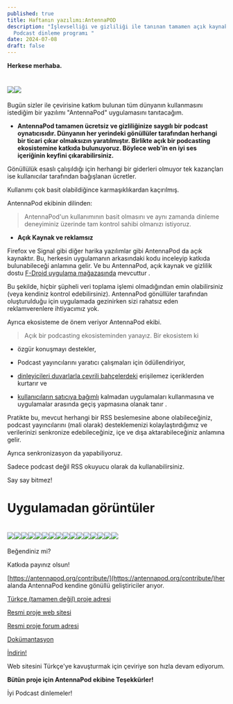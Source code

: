 ```yaml
---
published: true
title: Haftanın yazılımı:AntennaPOD
description: "İşlevselliği ve gizliliği ile tanınan tamamen açık kaynaklı
  Podcast dinleme programı "
date: 2024-07-08
draft: false
---
```

**Herkese merhaba.**

# ![](/media/test.png)![](/media/indir.jpeg)

Bugün sizler ile çevirisine katkım bulunan tüm dünyanın kullanmasını istediğim bir yazılımı "AntennaPod" uygulamasını tanıtacağım.

*   **AntennaPod tamamen ücretsiz ve gizliliğinize saygılı bir podcast oynatıcısıdır. Dünyanın her yerindeki gönüllüler tarafından herhangi bir ticari çıkar olmaksızın yaratılmıştır. Birlikte açık bir podcasting ekosistemine katkıda bulunuyoruz. Böylece web'in en iyi ses içeriğinin keyfini çıkarabilirsiniz.**
    

Gönüllülük esaslı çalışıldığı için herhangi bir giderleri olmuyor tek kazançları ise kullanıcılar tarafından bağışlanan ücretler.

Kullanımı çok basit olabildiğince karmaşıklıkardan kaçırılmış.

AntennaPod ekibinin dilinden:

> AntennaPod'un kullanımının basit olmasını ve aynı zamanda dinleme deneyiminiz üzerinde tam kontrol sahibi olmanızı istiyoruz.

*   **Açık Kaynak ve reklamsız**
    

Firefox ve Signal gibi diğer harika yazılımlar gibi AntennaPod da açık kaynaktır. Bu, herkesin uygulamanın arkasındaki kodu inceleyip katkıda bulunabileceği anlamına gelir. Ve bu AntennaPod, açık kaynak ve gizlilik dostu [F-Droid uygulama mağazasında](https://www.f-droid.org/packages/de.danoeh.antennapod/) mevcuttur .

Bu şekilde, hiçbir şüpheli veri toplama işlemi olmadığından emin olabilirsiniz (veya kendiniz kontrol edebilirsiniz). AntennaPod gönüllüler tarafından oluşturulduğu için uygulamada gezinirken sizi rahatsız eden reklamverenlere ihtiyacımız yok.

Ayrıca ekosisteme de önem veriyor AntennaPod ekibi.

> Açık bir podcasting ekosisteminden yanayız. Bir ekosistem ki

*   özgür konuşmayı destekler,
    
*   Podcast yayıncılarını yaratıcı çalışmaları için ödüllendiriyor,
    
*   [dinleyicileri duvarlarla çevrili bahçelerdeki](https://en.wikipedia.org/wiki/Closed_platform) erişilemez içeriklerden kurtarır ve
    
*   [kullanıcıların satıcıya bağımlı](https://en.wikipedia.org/wiki/Vendor_lock-in) kalmadan uygulamaları kullanmasına ve uygulamalar arasında geçiş yapmasına olanak tanır .
    

Pratikte bu, mevcut herhangi bir RSS beslemesine abone olabileceğiniz, podcast yayıncılarını (mali olarak) desteklemenizi kolaylaştırdığımız ve verilerinizi senkronize edebileceğiniz, içe ve dışa aktarabileceğiniz anlamına gelir.

Ayrıca senkronizasyon da yapabiliyoruz.

Sadece podcast değil RSS okuyucu olarak da kullanabilirsiniz.

Say say bitmez!

# **Uygulamadan görüntüler**

# ![](/media/Screenshot_2024-06-23-08-22-48-137_de.danoeh.antennapod.jpg)![](/media/Screenshot_2024-06-23-08-22-57-859_de.danoeh.antennapod.jpg)![](/media/Screenshot_2024-06-23-08-23-02-862_de.danoeh.antennapod.jpg)![](/media/Screenshot_2024-06-23-08-23-24-458_de.danoeh.antennapod.jpg)![](/media/Screenshot_2024-06-23-08-23-41-969_de.danoeh.antennapod.jpg)![](/media/Screenshot_2024-06-23-08-23-46-678_de.danoeh.antennapod.jpg)![](/media/Screenshot_2024-06-23-08-23-51-271_de.danoeh.antennapod.jpg)![](/media/Screenshot_2024-06-23-08-23-55-523_de.danoeh.antennapod.jpg)![](/media/Screenshot_2024-06-23-08-24-03-432_de.danoeh.antennapod.jpg)![](/media/Screenshot_2024-06-23-08-24-11-006_de.danoeh.antennapod.jpg)![](/media/Screenshot_2024-06-23-08-24-21-366_de.danoeh.antennapod.jpg)![](/media/Screenshot_2024-06-23-08-24-31-444_de.danoeh.antennapod.jpg)![](/media/Screenshot_2024-06-23-08-24-41-779_de.danoeh.antennapod.jpg)![](/media/Screenshot_2024-06-23-08-24-45-004_de.danoeh.antennapod.jpg)![](/media/Screenshot_2024-06-23-08-24-48-830_de.danoeh.antennapod.jpg)![](/media/Screenshot_2024-06-23-08-25-07-545_de.danoeh.antennapod.jpg)

Beğendiniz mi?

Katkıda payınız olsun!

[https://antennapod.org/contribute/](https://antennapod.org/contribute/)her alanda AntennaPod kendine gönüllü geliştiriciler arıyor.

[Türkçe (tamamen değil) proje adresi](https://github.com/Sxinar/AntennaPod_Turkce)

[Resmi proje web sitesi](https://antennapod.org/)

[Resmi proje forum adresi](https://forum.antennapod.org/)

[Dokümantasyon](https://antennapod.org/documentation/)

[İndirin!](https://antennapod.org/download/)

Web sitesini Türkçe'ye kavuşturmak için çeviriye son hızla devam ediyorum.

**Bütün proje için AntennaPod ekibine Teşekkürler!**

İyi Podcast dinlemeler!
